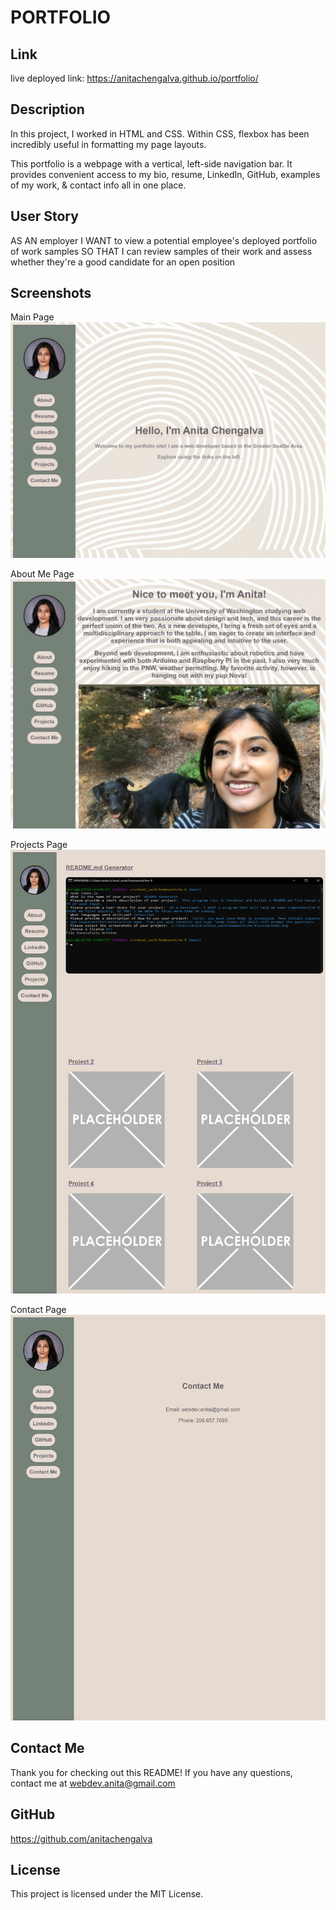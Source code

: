
# PORTFOLIO

## Link

live deployed link: https://anitachengalva.github.io/portfolio/


## Description

In this project, I worked in HTML and CSS.
Within CSS, flexbox has been incredibly useful in formatting my page layouts.

This portfolio is a webpage with a vertical, left-side navigation bar.
It provides convenient access to my bio, resume, LinkedIn, GitHub, examples of my work, & contact info all in one place.


## User Story

AS AN employer
I WANT to view a potential employee's deployed portfolio of work samples
SO THAT I can review samples of their work and assess whether they're a good candidate for an open position


## Screenshots

Main Page
![Main Page Screenshot](./assets/images/screenshots/portfolio-home-screenshot.png)

About Me Page
![About Me Page Screenshot](./assets/images/screenshots/portfolio-about-screenshot.png)

Projects Page
![Projects Page Screenshot](./assets/images/screenshots/portfolio-projects-screenshot.png)

Contact Page
![Contact Me Page Screenshot](./assets/images/screenshots/portfolio-contact-screenshot.png)


## Contact Me

Thank you for checking out this README! If you have any questions, contact me at 
webdev.anita@gmail.com


## GitHub

https://github.com/anitachengalva


## License

This project is licensed under the MIT License.
